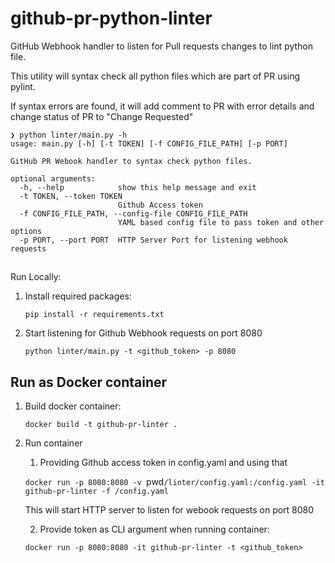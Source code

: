# github-pr-python-linter
GitHub Webhook handler to listen for Pull requests changes to lint python file.

This utility will syntax check all python files which are part of PR using pylint.

If syntax errors are found, it will add comment to PR with error details and change status of PR to "Change Requested"

```
❯ python linter/main.py -h
usage: main.py [-h] [-t TOKEN] [-f CONFIG_FILE_PATH] [-p PORT]

GitHub PR Webook handler to syntax check python files.

optional arguments:
  -h, --help            show this help message and exit
  -t TOKEN, --token TOKEN
                        Github Access token
  -f CONFIG_FILE_PATH, --config-file CONFIG_FILE_PATH
                        YAML based config file to pass token and other options
  -p PORT, --port PORT  HTTP Server Port for listening webhook requests
```
##
Run Locally:
1. Install required packages:

   `pip install -r requirements.txt`

2. Start listening for Github Webhook requests on port 8080

   `python linter/main.py -t <github_token> -p 8080`


## Run as Docker container
1. Build docker container:

   `docker build -t github-pr-linter .`
2. Run container
   1. Providing Github access token in config.yaml and using that

   `docker run -p 8080:8080 -v `pwd`/linter/config.yaml:/config.yaml -it github-pr-linter -f /config.yaml`
   
   This will start HTTP server to listen for webook requests on port 8080

   2. Provide token as CLI argument when running container:
   
   `docker run -p 8080:8080 -it github-pr-linter -t <github_token>`

